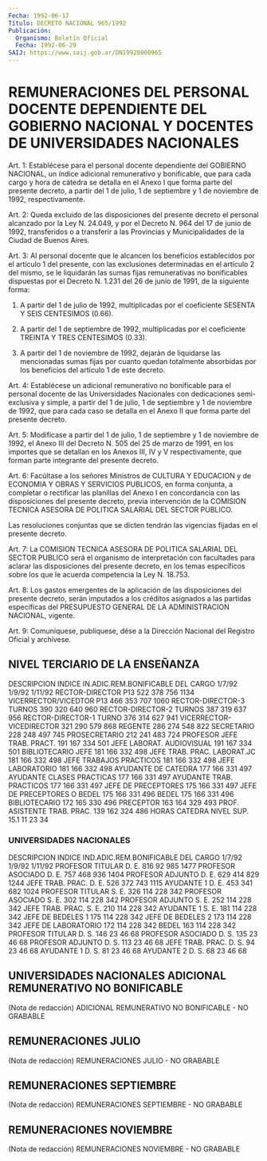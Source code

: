 ```yaml
---
Fecha: 1992-06-17
Título: DECRETO NACIONAL 965/1992
Publicación:
  Organismo: Boletín Oficial
  Fecha: 1992-06-29
SAIJ: https://www.saij.gob.ar/DN19920000965
---
```

# REMUNERACIONES DEL PERSONAL DOCENTE DEPENDIENTE DEL GOBIERNO NACIONAL Y DOCENTES DE UNIVERSIDADES NACIONALES

<a id="1"></a>
Art.  1: Establécese para el personal docente dependiente del GOBIERNO NACIONAL,  un índice adicional remunerativo y bonificable, que para cada cargo y  hora de cátedra se detalla en el Anexo I que forma parte del presente  decreto,  a  partir  del 1 de julio, 1 de septiembre y 1 de noviembre de 1992, respectivamente.

<a id="2"></a>
Art.  2:  Queda  excluido  de  las  disposiciones del presente decreto  el  personal  alcanzado por  la Ley N. 24.049,  y  por  el Decreto N. 964 del 17 de junio de 1992, transferidos o a transferir a  las  Provincias y Municipalidades de la Ciudad de Buenos  Aires.

<a id="3"></a>
Art.  3:  Al  personal  docente que le alcancen los beneficios establecidos por el artículo 1  del  presente,  con las exclusiones determinadas  en  el  artículo  2  del mismo, se le liquidarán  las sumas  fijas  remunerativas  no  bonificables   dispuestas  por  el Decreto   N. 1.231 del  26  de  junio  de  1991,  de  la  siguiente forma:

1)  A partir  del  1  de  julio  de  1992,  multiplicadas  por  el coeficiente SESENTA Y SEIS CENTESIMOS (0.66).

2) A  partir  del  1  de  septiembre de 1992, multiplicadas por el coeficiente TREINTA Y TRES CENTESIMOS (0.33).

3) A partir del 1 de noviembre  de 1992, dejarán de liquidarse las mencionadas  sumas fijas por cuanto  quedan  totalmente  absorbidas por los beneficios del artículo 1 de este decreto.

<a id="4"></a>
Art.  4:  Establécese un adicional remunerativo no bonificable para  el personal  docente  de  las  Universidades  Nacionales  con dedicaciones  semi-exclusiva  y  simple, a partir del 1 de julio, 1 de septiembre y 1 de noviembre de  1992,  que  para  cada  caso  se detalla  en  el  Anexo  II  que  forma  parte del presente decreto.

<a id="5"></a>
Art. 5: Modifícase a partir del 1 de julio, 1 de septiembre y 1 de noviembre  de  1992,  el  Anexo III del Decreto N. 505 del 25 de marzo de 1991, en los importes que se  detallan  en los Anexos III, IV  y V respectivamente, que forman parte integrante  del  presente decreto.

<a id="6"></a>
Art.  6:  Facúltase  a  los  señores  Ministros  de  CULTURA Y EDUCACION  y  de  ECONOMIA  Y  OBRAS Y SERVICIOS PUBLICOS, en forma conjunta, a completar o rectificar  las  planillas  del  Anexo I en concordancia  con  las  disposiciones  del presente decreto, previa intervención de la COMISION TECNICA ASESORA  DE  POLITICA  SALARIAL DEL SECTOR PUBLICO.

Las  resoluciones  conjuntas  que  se  dicten tendrán las vigencias fijadas en el presente decreto.

<a id="7"></a>
Art.  7:  La COMISION TECNICA ASESORA DE POLITICA SALARIAL DEL SECTOR PUBLICO será  el  organismo de interpretación con facultades para aclarar las disposiciones  del  presente decreto, en los temas específicos sobre los que le acuerda competencia  la  Ley N. 18.753.

<a id="8"></a>
Art.  8:  Los  gastos  emergentes  de  la  aplicación de  las disposiciones  del presente decreto, serán imputados a los créditos asignados a las  partidas específicas del PRESUPUESTO GENERAL DE LA ADMINISTRACION NACIONAL, vigente.

<a id="9"></a>
Art.  9: Comuníquese, publíquese, dése a la Dirección Nacional del Registro Oficial y archívese.

## NIVEL TERCIARIO DE LA ENSEÑANZA

<a id="1"></a>
DESCRIPCION                INDICE  IN.ADIC.REM.BONIFICABLE                             DEL                           CARGO  1/7/92  1/9/92  1/11/92  RECTOR-DIRECTOR P13         522    378      756     1134  VICERRECTOR/VICEDTOR P13    466    353      707     1060  RECTOR-DIRECTOR-3 TURNOS    390    320      640      960  RECTOR-DIRECTOR-2 TURNOS    387    319      637      956  RECTOR-DIRECTOR-1 TURNO     376    314      627      941  VICERRECTOR-VICEDIRECTOR    321    290      579      868  REGENTE                     286    274      548      822  SECRETARIO                  228    248      497      745  PROSECRETARIO               212    241      483      724  PROFESOR JEFE TRAB. PRACT.  191    167      334      501  JEFE LABORAT. AUDIOVISUAL   191    167      334      501  BIBLIOTECARIO JEFE          181    166      332      498  JEFE TRAB. PRAC. LABORAT.JC 181    166      332      498  JEFE TRABAJOS PRACTICOS     181    166      332      498  JEFE LABORATORIO            181    166      332      498  AYUDANTE DE CATEDRA         177    166      331      497  AYUDANTE CLASES PRACTICAS   177    166      331      497  AYUDANTE TRAB. PRACTICOS    177    166      331      497  JEFE DE PRECEPTORES         175    166      331      497  JEFE DE PRECEPTORES O BEDEL 175    166      331      496  BEDEL                       175    166      331      496  BIBLIOTECARIO               172    165      330      496  PRECEPTOR                   163    164      329      493  PROF. ASISTENTE TRAB. PRAC. 139    162      324      486  HORAS CATEDRA NIVEL SUP.    15.1   11       23       34

### UNIVERSIDADES NACIONALES

<a id="2"></a>
DESCRIPCION               INDICE IND.ADIC.REM.BONIFICABLE                             DEL                            CARGO  1/7/92  1/9/92  1/11/92  PROFESOR TITULAR D. E.      816     92     985     1477  PROFESOR ASOCIADO D. E.     757    468     936     1404  PROFESOR ADJUNTO D. E.      629    414     829     1244  JEFE TRAB. PRAC. D. E.      526    372     743     1115  AYUDANTE 1 D. E.            453    341     682     1024  PROFESOR TITULAR S. E.      326    114     228      342  PROFESOR ASOCIADO S. E.     302    114     228      342  PROFESOR ADJUNTO S. E.      252    114     228      342  JEFE TRAB. PRAC. S. E.      210    114     228      342  AYUDANTE 1 S. E.            181    114     228      342  JEFE DE BEDELES 1           175    114     228      342  JEFE DE BEDELES 2           173    114     228      342  JEFE DE LABORATORIO         172    114     228      342  BEDEL                       163    114     228      342  PROFESOR TITULAR D. S.      146     23      46       68  PROFESOR ASOCIADO D. S.     135     23      46       68  PROFESOR ADJUNTO D. S.      113     23      46       68  JEFE TRAB. PRAC. D. S.       94     23      46       68  AYUDANTE 1 D. S.             81     23      46       68  AYUDANTE  2  D. S.           68     23      46       68

## UNIVERSIDADES NACIONALES ADICIONAL REMUNERATIVO NO BONIFICABLE

(Nota de redacción) ADICIONAL REMUNERATIVO NO BONIFICABLE - NO GRABABLE

## REMUNERACIONES JULIO

(Nota de redacción) REMUNERACIONES JULIO - NO GRABABLE

## REMUNERACIONES SEPTIEMBRE

(Nota de redacción) REMUNERACIONES SEPTIEMBRE - NO GRABABLE

## REMUNERACIONES NOVIEMBRE

(Nota de redacción) REMUNERACIONES NOVIEMBRE - NO GRABABLE